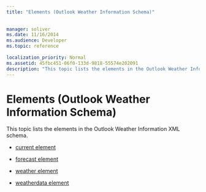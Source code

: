 ```yaml
---
title: "Elements (Outlook Weather Information Schema)"
 
 
manager: soliver
ms.date: 11/16/2014
ms.audience: Developer
ms.topic: reference
 
localization_priority: Normal
ms.assetid: 45fbc451-06f0-133d-9818-55574e202091
description: "This topic lists the elements in the Outlook Weather Information XML schema."
---
```


# Elements (Outlook Weather Information Schema)

This topic lists the elements in the Outlook Weather Information XML schema.
  
- [current element](current-element-weathertype-complextypeoutlook-weather-information-schema.md)
    
- [forecast element](forecast-element-weathertype-complextypeoutlook-weather-information-schema.md)
    
- [weather element](weather-element-weatherdata-elementoutlook-weather-information-schema.md)
    
- [weatherdata element](weatherdata-element-outlook-weather-information-schema.md)
    

